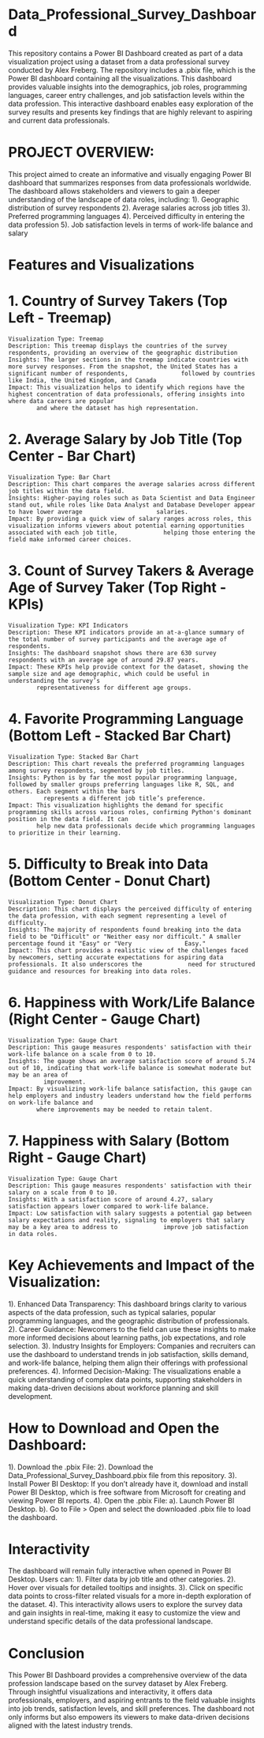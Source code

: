 # Data_Professional_Survey_Dashboard
This repository contains a Power BI Dashboard created as part of a data visualization project using a dataset from a data professional survey conducted by Alex Freberg. The repository includes a .pbix file, which is the Power BI dashboard containing all the visualizations. This dashboard provides valuable insights into the demographics, job roles, programming languages, career entry challenges, and job satisfaction levels within the data profession. This interactive dashboard enables easy exploration of the survey results and presents key findings that are highly relevant to aspiring and current data professionals.

# PROJECT OVERVIEW:
This project aimed to create an informative and visually engaging Power BI dashboard that summarizes responses from data professionals worldwide. The dashboard allows stakeholders and viewers to gain a deeper understanding of the landscape of data roles, including:
1). Geographic distribution of survey respondents
2). Average salaries across job titles
3). Preferred programming languages
4). Perceived difficulty in entering the data profession
5). Job satisfaction levels in terms of work-life balance and salary

# Features and Visualizations
# 1. Country of Survey Takers (Top Left - Treemap)
    Visualization Type: Treemap
    Description: This treemap displays the countries of the survey respondents, providing an overview of the geographic distribution
    Insights: The larger sections in the treemap indicate countries with more survey responses. From the snapshot, the United States has a significant number of respondents,               followed by countries like India, the United Kingdom, and Canada
    Impact: This visualization helps to identify which regions have the highest concentration of data professionals, offering insights into where data careers are popular 
            and where the dataset has high representation.
   
# 2. Average Salary by Job Title (Top Center - Bar Chart)
    Visualization Type: Bar Chart
    Description: This chart compares the average salaries across different job titles within the data field.
    Insights: Higher-paying roles such as Data Scientist and Data Engineer stand out, while roles like Data Analyst and Database Developer appear to have lower average                     salaries.
    Impact: By providing a quick view of salary ranges across roles, this visualization informs viewers about potential earning opportunities associated with each job title,             helping those entering the field make informed career choices.
    
# 3. Count of Survey Takers & Average Age of Survey Taker (Top Right - KPIs)
    Visualization Type: KPI Indicators
    Description: These KPI indicators provide an at-a-glance summary of the total number of survey participants and the average age of respondents.
    Insights: The dashboard snapshot shows there are 630 survey respondents with an average age of around 29.87 years.
    Impact: These KPIs help provide context for the dataset, showing the sample size and age demographic, which could be useful in understanding the survey’s         
            representativeness for different age groups.
# 4. Favorite Programming Language (Bottom Left - Stacked Bar Chart)
    Visualization Type: Stacked Bar Chart
    Description: This chart reveals the preferred programming languages among survey respondents, segmented by job titles.
    Insights: Python is by far the most popular programming language, followed by smaller groups preferring languages like R, SQL, and others. Each segment within the bars   
              represents a different job title’s preference.
    Impact: This visualization highlights the demand for specific programming skills across various roles, confirming Python's dominant position in the data field. It can   
            help new data professionals decide which programming languages to prioritize in their learning.
            
# 5. Difficulty to Break into Data (Bottom Center - Donut Chart)
    Visualization Type: Donut Chart
    Description: This chart displays the perceived difficulty of entering the data profession, with each segment representing a level of difficulty.
    Insights: The majority of respondents found breaking into the data field to be "Difficult" or "Neither easy nor difficult." A smaller percentage found it "Easy" or "Very               Easy."
    Impact: This chart provides a realistic view of the challenges faced by newcomers, setting accurate expectations for aspiring data professionals. It also underscores the             need for structured guidance and resources for breaking into data roles.
    
# 6. Happiness with Work/Life Balance (Right Center - Gauge Chart)
    Visualization Type: Gauge Chart
    Description: This gauge measures respondents' satisfaction with their work-life balance on a scale from 0 to 10.
    Insights: The gauge shows an average satisfaction score of around 5.74 out of 10, indicating that work-life balance is somewhat moderate but may be an area of       
              improvement.
    Impact: By visualizing work-life balance satisfaction, this gauge can help employers and industry leaders understand how the field performs on work-life balance and 
            where improvements may be needed to retain talent.
            
# 7. Happiness with Salary (Bottom Right - Gauge Chart)
    Visualization Type: Gauge Chart
    Description: This gauge measures respondents' satisfaction with their salary on a scale from 0 to 10.
    Insights: With a satisfaction score of around 4.27, salary satisfaction appears lower compared to work-life balance.
    Impact: Low satisfaction with salary suggests a potential gap between salary expectations and reality, signaling to employers that salary may be a key area to address to             improve job satisfaction in data roles.
    
# Key Achievements and Impact of the Visualization:
1). Enhanced Data Transparency: This dashboard brings clarity to various aspects of the data profession, such as typical salaries, popular programming languages, and the geographic distribution of professionals.
2). Career Guidance: Newcomers to the field can use these insights to make more informed decisions about learning paths, job expectations, and role selection.
3). Industry Insights for Employers: Companies and recruiters can use the dashboard to understand trends in job satisfaction, skills demand, and work-life balance, helping them align their offerings with professional preferences.
4). Informed Decision-Making: The visualizations enable a quick understanding of complex data points, supporting stakeholders in making data-driven decisions about workforce planning and skill development.

# How to Download and Open the Dashboard:
1). Download the .pbix File:
2). Download the Data_Professional_Survey_Dashboard.pbix file from this repository.
3). Install Power BI Desktop: If you don’t already have it, download and install Power BI Desktop, which is free software from Microsoft for creating and viewing Power BI 
    reports.
4). Open the .pbix File: 
    a). Launch Power BI Desktop.
    b). Go to File > Open and select the downloaded .pbix file to load the dashboard.

# Interactivity
The dashboard will remain fully interactive when opened in Power BI Desktop. Users can:
1). Filter data by job title and other categories.
2). Hover over visuals for detailed tooltips and insights.
3). Click on specific data points to cross-filter related visuals for a more in-depth exploration of the dataset.
4). This interactivity allows users to explore the survey data and gain insights in real-time, making it easy to customize the view and understand specific details of the data professional landscape.

# Conclusion
This Power BI Dashboard provides a comprehensive overview of the data profession landscape based on the survey dataset by Alex Freberg. Through insightful visualizations and interactivity, it offers data professionals, employers, and aspiring entrants to the field valuable insights into job trends, satisfaction levels, and skill preferences. The dashboard not only informs but also empowers its viewers to make data-driven decisions aligned with the latest industry trends.


